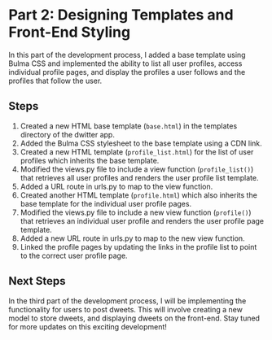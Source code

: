 # Part 2: Designing Templates and Front-End Styling

In this part of the development process, I added a base template using Bulma CSS and implemented the ability to list all user profiles, access individual profile pages, and display the profiles a user follows and the profiles that follow the user.

## Steps

1. Created a new HTML base template (`base.html`) in the templates directory of the dwitter app.
2. Added the Bulma CSS stylesheet to the base template using a CDN link.
3. Created a new HTML template (`profile_list.html`) for the list of user profiles which inherits the base template.
4. Modified the views.py file to include a view function (`profile_list()`) that retrieves all user profiles and renders the user profile list template.
5. Added a URL route in urls.py to map to the view function.
6. Created another HTML template (`profile.html`) which also inherits the base template for the individual user profile pages.
7. Modified the views.py file to include a new view function (`profile()`) that retrieves an individual user profile and renders the user profile page template.
8. Added a new URL route in urls.py to map to the new view function.
9. Linked the profile pages by updating the links in the profile list to point to the correct user profile page.

## Next Steps
In the third part of the development process, I will be implementing the functionality for users to post dweets. This will involve creating a new model to store dweets, and displaying dweets on the front-end. Stay tuned for more updates on this exciting development!
